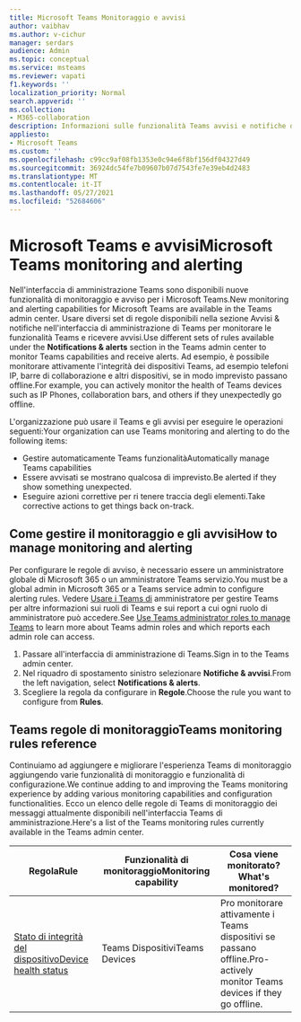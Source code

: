 ```yaml
---
title: Microsoft Teams Monitoraggio e avvisi
author: vaibhav
ms.author: v-cichur
manager: serdars
audience: Admin
ms.topic: conceptual
ms.service: msteams
ms.reviewer: vapati
f1.keywords: ''
localization_priority: Normal
search.appverid: ''
ms.collection:
- M365-collaboration
description: Informazioni sulle funzionalità Teams avvisi e notifiche disponibili nell'Microsoft Teams di amministrazione.
appliesto:
- Microsoft Teams
ms.custom: ''
ms.openlocfilehash: c99cc9af08fb1353e0c94e6f8bf156df04327d49
ms.sourcegitcommit: 36924dc54fe7b09607b07d7543fe7e39eb4d2483
ms.translationtype: MT
ms.contentlocale: it-IT
ms.lasthandoff: 05/27/2021
ms.locfileid: "52684606"
---
```

# <a name="microsoft-teams-monitoring-and-alerting"></a><span data-ttu-id="64494-103">Microsoft Teams e avvisi</span><span class="sxs-lookup"><span data-stu-id="64494-103">Microsoft Teams monitoring and alerting</span></span>

<span data-ttu-id="64494-104">Nell'interfaccia di amministrazione Teams sono disponibili nuove funzionalità di monitoraggio e avviso per i Microsoft Teams.</span><span class="sxs-lookup"><span data-stu-id="64494-104">New monitoring and alerting capabilities for Microsoft Teams are available in the Teams admin center.</span></span> <span data-ttu-id="64494-105">Usare diversi set di  regole disponibili nella sezione Avvisi & notifiche nell'interfaccia di amministrazione di Teams per monitorare le funzionalità Teams e ricevere avvisi.</span><span class="sxs-lookup"><span data-stu-id="64494-105">Use different sets of rules available under the **Notifications & alerts** section in the Teams admin center to monitor Teams capabilities and receive alerts.</span></span> <span data-ttu-id="64494-106">Ad esempio, è possibile monitorare attivamente l'integrità dei dispositivi Teams, ad esempio telefoni IP, barre di collaborazione e altri dispositivi, se in modo imprevisto passano offline.</span><span class="sxs-lookup"><span data-stu-id="64494-106">For example, you can actively monitor the health of Teams devices such as IP Phones, collaboration bars, and others if they unexpectedly go offline.</span></span>  

<span data-ttu-id="64494-107">L'organizzazione può usare il Teams e gli avvisi per eseguire le operazioni seguenti:</span><span class="sxs-lookup"><span data-stu-id="64494-107">Your organization can use Teams monitoring and alerting to do the following items:</span></span>

- <span data-ttu-id="64494-108">Gestire automaticamente Teams funzionalità</span><span class="sxs-lookup"><span data-stu-id="64494-108">Automatically manage Teams capabilities</span></span>
- <span data-ttu-id="64494-109">Essere avvisati se mostrano qualcosa di imprevisto.</span><span class="sxs-lookup"><span data-stu-id="64494-109">Be alerted if they show something unexpected.</span></span>
- <span data-ttu-id="64494-110">Eseguire azioni correttive per ri tenere traccia degli elementi.</span><span class="sxs-lookup"><span data-stu-id="64494-110">Take corrective actions to get things back on-track.</span></span>

## <a name="how-to-manage-monitoring-and-alerting"></a><span data-ttu-id="64494-111">Come gestire il monitoraggio e gli avvisi</span><span class="sxs-lookup"><span data-stu-id="64494-111">How to manage monitoring and alerting</span></span>

 <span data-ttu-id="64494-112">Per configurare le regole di avviso, è necessario essere un amministratore globale di Microsoft 365 o un amministratore Teams servizio.</span><span class="sxs-lookup"><span data-stu-id="64494-112">You must be a global admin in Microsoft 365 or a Teams service admin to configure alerting rules.</span></span> <span data-ttu-id="64494-113">Vedere [Usare i Teams di](../using-admin-roles.md) amministratore per gestire Teams per altre informazioni sui ruoli di Teams e sui report a cui ogni ruolo di amministratore può accedere.</span><span class="sxs-lookup"><span data-stu-id="64494-113">See [Use Teams administrator roles to manage Teams](../using-admin-roles.md) to learn more about Teams admin roles and which reports each admin role can access.</span></span>

1. <span data-ttu-id="64494-114">Passare all'interfaccia di amministrazione di Teams.</span><span class="sxs-lookup"><span data-stu-id="64494-114">Sign in to the Teams admin center.</span></span>
2. <span data-ttu-id="64494-115">Nel riquadro di spostamento sinistro selezionare **Notifiche & avvisi**.</span><span class="sxs-lookup"><span data-stu-id="64494-115">From the left navigation, select **Notifications & alerts**.</span></span>
3. <span data-ttu-id="64494-116">Scegliere la regola da configurare in **Regole**.</span><span class="sxs-lookup"><span data-stu-id="64494-116">Choose the rule you want to configure from **Rules**.</span></span>

## <a name="teams-monitoring-rules-reference"></a><span data-ttu-id="64494-117">Teams regole di monitoraggio</span><span class="sxs-lookup"><span data-stu-id="64494-117">Teams monitoring rules reference</span></span>

<span data-ttu-id="64494-118">Continuiamo ad aggiungere e migliorare l'esperienza Teams di monitoraggio aggiungendo varie funzionalità di monitoraggio e funzionalità di configurazione.</span><span class="sxs-lookup"><span data-stu-id="64494-118">We continue adding to and improving the Teams monitoring experience by adding various monitoring capabilities and configuration functionalities.</span></span> <span data-ttu-id="64494-119">Ecco un elenco delle regole di Teams di monitoraggio dei messaggi attualmente disponibili nell'interfaccia Teams di amministrazione.</span><span class="sxs-lookup"><span data-stu-id="64494-119">Here's a list of the Teams monitoring rules currently available in the Teams admin center.</span></span>


|<span data-ttu-id="64494-120">Regola</span><span class="sxs-lookup"><span data-stu-id="64494-120">Rule</span></span>  |<span data-ttu-id="64494-121">Funzionalità di monitoraggio</span><span class="sxs-lookup"><span data-stu-id="64494-121">Monitoring capability</span></span>|<span data-ttu-id="64494-122">Cosa viene monitorato?</span><span class="sxs-lookup"><span data-stu-id="64494-122">What's monitored?</span></span> |
|---------|---------|---------|
|[<span data-ttu-id="64494-123">Stato di integrità del dispositivo</span><span class="sxs-lookup"><span data-stu-id="64494-123">Device health status</span></span>](device-health-status.md)  |<span data-ttu-id="64494-124">Teams Dispositivi</span><span class="sxs-lookup"><span data-stu-id="64494-124">Teams Devices</span></span> | <span data-ttu-id="64494-125">Pro monitorare attivamente i Teams dispositivi se passano offline.</span><span class="sxs-lookup"><span data-stu-id="64494-125">Pro-actively monitor Teams devices if they go offline.</span></span>|